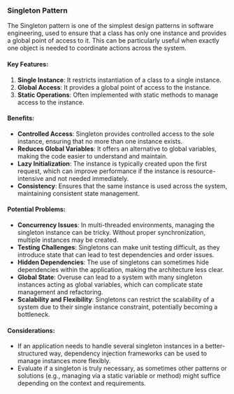 ### Singleton Pattern

The Singleton pattern is one of the simplest design patterns in software engineering, used to ensure that a class has only one instance and provides a global point of access to it. This can be particularly useful when exactly one object is needed to coordinate actions across the system.

#### Key Features:
1. **Single Instance**: It restricts instantiation of a class to a single instance.
2. **Global Access**: It provides a global point of access to the instance.
3. **Static Operations**: Often implemented with static methods to manage access to the instance.

#### Benefits:
- **Controlled Access**: Singleton provides controlled access to the sole instance, ensuring that no more than one instance exists.
- **Reduces Global Variables**: It offers an alternative to global variables, making the code easier to understand and maintain.
- **Lazy Initialization**: The instance is typically created upon the first request, which can improve performance if the instance is resource-intensive and not needed immediately.
- **Consistency**: Ensures that the same instance is used across the system, maintaining consistent state management.

#### Potential Problems:
- **Concurrency Issues**: In multi-threaded environments, managing the singleton instance can be tricky. Without proper synchronization, multiple instances may be created.
- **Testing Challenges**: Singletons can make unit testing difficult, as they introduce state that can lead to test dependencies and order issues.
- **Hidden Dependencies**: The use of singletons can sometimes hide dependencies within the application, making the architecture less clear.
- **Global State**: Overuse can lead to a system with many singleton instances acting as global variables, which can complicate state management and refactoring.
- **Scalability and Flexibility**: Singletons can restrict the scalability of a system due to their single instance constraint, potentially becoming a bottleneck.

#### Considerations:
- If an application needs to handle several singleton instances in a better-structured way, dependency injection frameworks can be used to manage instances more flexibly.
- Evaluate if a singleton is truly necessary, as sometimes other patterns or solutions (e.g., managing via a static variable or method) might suffice depending on the context and requirements.